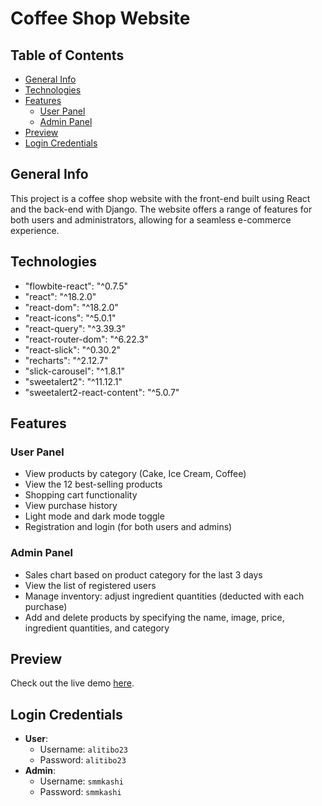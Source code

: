 # Coffee Shop Website

## Table of Contents
- [General Info](#general-info)
- [Technologies](#technologies)
- [Features](#features)
  - [User Panel](#user-panel)
  - [Admin Panel](#admin-panel)
- [Preview](#preview)
- [Login Credentials](#login-credentials)

## General Info
This project is a coffee shop website with the front-end built using React and the back-end with Django. The website offers a range of features for both users and administrators, allowing for a seamless e-commerce experience.

## Technologies
- "flowbite-react": "^0.7.5"
- "react": "^18.2.0"
- "react-dom": "^18.2.0"
- "react-icons": "^5.0.1"
- "react-query": "^3.39.3"
- "react-router-dom": "^6.22.3"
- "react-slick": "^0.30.2"
- "recharts": "^2.12.7"
- "slick-carousel": "^1.8.1"
- "sweetalert2": "^11.12.1"
- "sweetalert2-react-content": "^5.0.7"

## Features

### User Panel
- View products by category (Cake, Ice Cream, Coffee)
- View the 12 best-selling products
- Shopping cart functionality
- View purchase history
- Light mode and dark mode toggle
- Registration and login (for both users and admins)

### Admin Panel
- Sales chart based on product category for the last 3 days
- View the list of registered users
- Manage inventory: adjust ingredient quantities (deducted with each purchase)
- Add and delete products by specifying the name, image, price, ingredient quantities, and category

## Preview
Check out the live demo [here](https://coffee-shop-react.liara.run).

## Login Credentials
- **User**: 
  - Username: `alitibo23`
  - Password: `alitibo23`
- **Admin**: 
  - Username: `smmkashi`
  - Password: `smmkashi`
